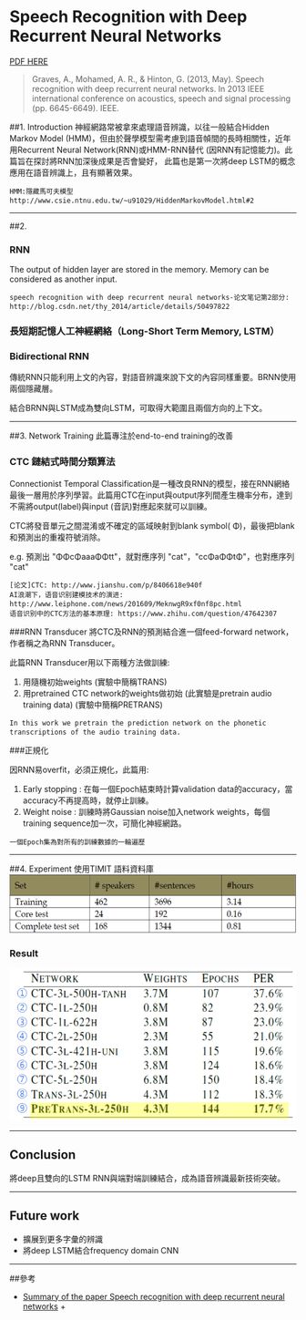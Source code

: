 # Speech Recognition with Deep Recurrent Neural Networks 
[PDF HERE](https://arxiv.org/pdf/1303.5778.pdf)
>Graves, A., Mohamed, A. R., & Hinton, G. (2013, May). Speech recognition with deep recurrent neural networks. In 2013 IEEE international conference on acoustics, speech and signal processing (pp. 6645-6649). IEEE.

##1. Introduction
神經網路常被拿來處理語音辨識，以往一般結合Hidden Markov Model (HMM)，但由於聲學模型需考慮到語音幀間的長時相關性，近年用Recurrent Neural Network(RNN)或HMM-RNN替代 (因RNN有記憶能力)。此篇旨在探討將RNN加深後成果是否會變好， 此篇也是第一次將deep LSTM的概念應用在語音辨識上，且有顯著效果。
```
HMM:隱藏馬可夫模型 http://www.csie.ntnu.edu.tw/~u91029/HiddenMarkovModel.html#2
```

***
##2.
### RNN
The output of hidden layer are stored in the memory.
Memory can be considered as another input.
```
speech recognition with deep recurrent neural networks-论文笔记第2部分:
http://blog.csdn.net/thy_2014/article/details/50497822
```
### 長短期記憶人工神經網絡（Long-Short Term Memory, LSTM）
### Bidirectional RNN
傳統RNN只能利用上文的內容，對語音辨識來說下文的內容同樣重要。BRNN使用兩個隱藏層。

結合BRNN與LSTM成為雙向LSTM，可取得大範圍且兩個方向的上下文。

***

##3. Network Training
此篇專注於end-to-end training的改善

### CTC 鏈結式時間分類算法

Connectionist Temporal Classification是一種改良RNN的模型，接在RNN網絡最後一層用於序列學習。此篇用CTC在input與output序列間產生機率分布，達到不需將output(label)與input (音訊)對應起來就可以訓練。

CTC將發音單元之間混淆或不確定的區域映射到blank symbol( Φ)，最後把blank和預測出的重複符號消除。

e.g. 預測出 "ΦΦcΦaaaΦΦtt"，就對應序列 "cat"，"ccΦaΦΦtΦ"，也對應序列 "cat"
                  
```
[论文]CTC: http://www.jianshu.com/p/8406618e940f
AI浪潮下，语音识别建模技术的演进: http://www.leiphone.com/news/201609/MeknwgR9xf0nf8pc.html
语音识别中的CTC方法的基本原理: https://www.zhihu.com/question/47642307
```


###RNN Transducer
將CTC及RNN的預測結合進一個feed-forward network，作者稱之為RNN Transducer。

此篇RNN Transducer用以下兩種方法做訓練:

1. 用隨機初始weights (實驗中簡稱TRANS)
2. 用pretrained CTC network的weights做初始 (此實驗是pretrain audio training data) (實驗中簡稱PRETRANS)
```
In this work we pretrain the prediction network on the phonetic transcriptions of the audio training data.
```
###正規化

因RNN易overfit，必須正規化，此篇用:

1. Early stopping : 在每一個Epoch結束時計算validation data的accuracy，當accuracy不再提高時，就停止訓練。
2. Weight noise : 訓練時將Gaussian noise加入network weights，每個training sequence加一次，可簡化神經網路。
```
一個Epoch集為對所有的訓練數據的一輪遍歷
```
***
##4. Experiment
使用TIMIT 語料資料庫
![](https://github.com/jasminehung/Deep-Learning-paper/blob/master/images/timit.PNG)

### Result
![](https://github.com/jasminehung/Deep-Learning-paper/blob/master/images/result.PNG)

***
## Conclusion
將deep且雙向的LSTM RNN與端對端訓練結合，成為語音辨識最新技術突破。
***

## Future work
+ 擴展到更多字彙的辨識
+ 將deep LSTM結合frequency domain CNN
***
##參考
+ [Summary of the paper Speech recognition with deep recurrent neural networks](http://wikicoursenote.com/wiki/Graves_et_al.,_Speech_recognition_with_deep_recurrent_neural_networks)
+[]()
